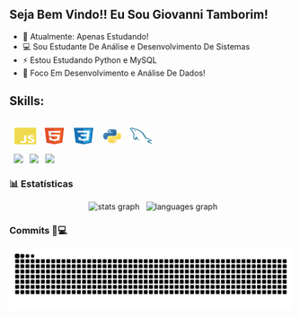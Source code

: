 ## Seja Bem Vindo!! Eu Sou Giovanni Tamborim!

- 🔭 Atualmente: Apenas Estudando!
- 💻 Sou Estudante De Análise e Desenvolvimento De Sistemas
- ⚡ Estou Estudando Python e MySQL
- 💬 Foco Em Desenvolvimento e Análise De Dados!
  
## Skills:

<div style="display: inline_block"><br>
  <img align="center" alt="Rafa-Js" height="30" width="40" src="https://raw.githubusercontent.com/devicons/devicon/master/icons/javascript/javascript-plain.svg">
  <img align="center" alt="Rafa-HTML" height="30" width="40" src="https://raw.githubusercontent.com/devicons/devicon/master/icons/html5/html5-original.svg">
  <img align="center" alt="Rafa-CSS" height="30" width="40" src="https://raw.githubusercontent.com/devicons/devicon/master/icons/css3/css3-original.svg">
  <img align="center" alt="Rafa-Python" height="30" width="40" src="https://raw.githubusercontent.com/devicons/devicon/master/icons/python/python-original.svg">
  <img align="center" alt="Rafa-Python" height="30" width="40" src="https://raw.githubusercontent.com/devicons/devicon/master/icons/mysql/mysql-original.svg">
  
</div>
  

<div> 
  <a href="https://instagram.com/tamborim_giovanni" target="_blank"><img src="https://img.shields.io/badge/-Instagram-%23E4405F?style=for-the-badge&logo=instagram&logoColor=white" target="_blank"></a>
  <a href = "mailto:tamborimgiovanni2017@gmail.com"><img src="https://img.shields.io/badge/-Gmail-%23333?style=for-the-badge&logo=gmail&logoColor=white" target="_blank"></a>
  <a href="https://www.linkedin.com/in/giovanni-tamborim-69001022a/" target="_blank"><img src="https://img.shields.io/badge/-LinkedIn-%230077B5?style=for-the-badge&logo=linkedin&logoColor=white" target="_blank"></a> 
  
</div>

### 📊 Estatísticas

<div align="center" >
  <img src="https://github-readme-stats.vercel.app/api?username=tamborim13&show_icons=true&theme=chartreuse-dark&hide_border=true#gh-dark-mode-only&include_all_commits=true" height="150" alt="stats graph"  />
  <img src="https://github-readme-stats.vercel.app/api/top-langs?username=tamborim13&locale=en&hide_title=false&layout=compact&card_width=320&langs_count=5&theme=chartreuse-dark&hide_border=true" height="150" alt="languages graph"  />
</div>

### Commits 👾💻

<img alt="snake contribution graph" src="https://raw.githubusercontent.com/tamborim13/tamborim13/output/snake-contribution-graph.svg">

###